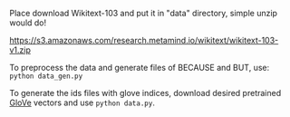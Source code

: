 Place download Wikitext-103 and put it in "data" directory,
simple unzip would do!

https://s3.amazonaws.com/research.metamind.io/wikitext/wikitext-103-v1.zip

To preprocess the data and generate files of BECAUSE and BUT, use:
`python data_gen.py `

To generate the ids files with glove indices, download desired pretrained [GloVe](https://nlp.stanford.edu/projects/glove/) vectors and use `python data.py`.
